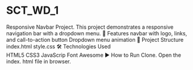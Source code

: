 # SCT_WD_1
Responsive Navbar Project.
This project demonstrates a responsive navigation bar with a dropdown menu.
🚀 Features 
navbar with logo, links, and call-to-action button  Dropdown menu animation
📂 Project Structure 
index.html 
style.css 
🛠️ Technologies Used  
HTML5
CSS3
JavaScrip
Font Awesome
▶️ How to Run Clone. 
Open the index.
html file in browser. 
